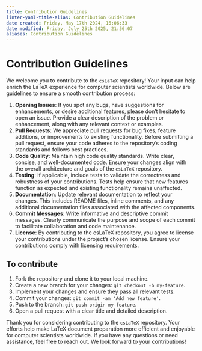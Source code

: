 ```yaml
---
title: Contribution Guidelines
linter-yaml-title-alias: Contribution Guidelines
date created: Friday, May 17th 2024, 16:06:33
date modified: Friday, July 25th 2025, 21:56:07
aliases: Contribution Guidelines
---
```


# Contribution Guidelines

We welcome you to contribute to the `csLaTeX` repository! Your input can help enrich the LaTeX experience for computer scientists worldwide. Below are guidelines to ensure a smooth contribution process:

1. **Opening Issues**: If you spot any bugs, have suggestions for enhancements, or desire additional features, please don’t hesitate to open an issue. Provide a clear description of the problem or enhancement, along with any relevant context or examples.
2. **Pull Requests**: We appreciate pull requests for bug fixes, feature additions, or improvements to existing functionality. Before submitting a pull request, ensure your code adheres to the repository’s coding standards and follows best practices.
3. **Code Quality**: Maintain high code quality standards. Write clear, concise, and well-documented code. Ensure your changes align with the overall architecture and goals of the `csLaTeX` repository.
4. **Testing**: If applicable, include tests to validate the correctness and robustness of your contributions. Tests help ensure that new features function as expected and existing functionality remains unaffected.
5. **Documentation**: Update relevant documentation to reflect your changes. This includes README files, inline comments, and any additional documentation files associated with the affected components.
6. **Commit Messages**: Write informative and descriptive commit messages. Clearly communicate the purpose and scope of each commit to facilitate collaboration and code maintenance.
7. **License**: By contributing to the csLaTeX repository, you agree to license your contributions under the project’s chosen license. Ensure your contributions comply with licensing requirements.

## To contribute

1. Fork the repository and clone it to your local machine.
2. Create a new branch for your changes: `git checkout -b my-feature`.
3. Implement your changes and ensure they pass all relevant tests.
4. Commit your changes: `git commit -am 'Add new feature'`.
5. Push to the branch: `git push origin my-feature`.
6. Open a pull request with a clear title and detailed description.

Thank you for considering contributing to the `csLaTeX` repository. Your efforts help make LaTeX document preparation more efficient and enjoyable for computer scientists worldwide. If you have any questions or need assistance, feel free to reach out. We look forward to your contributions!
